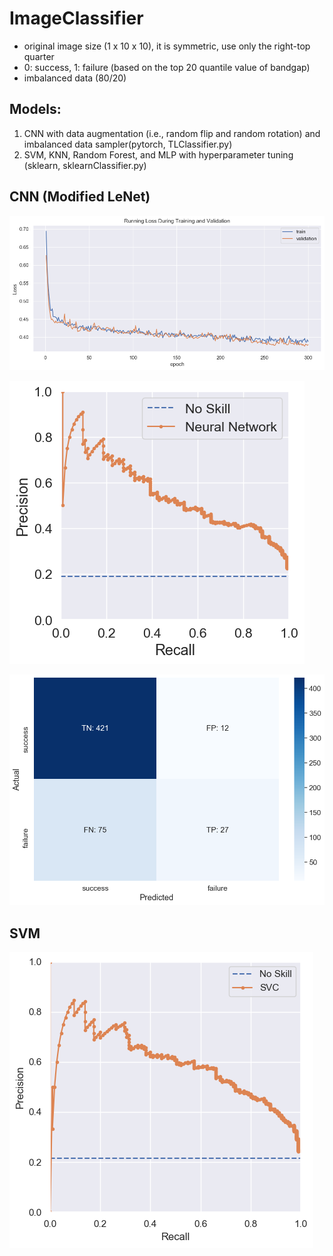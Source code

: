 # ImageClassifier

- original image size (1 x 10 x 10), it is symmetric, use only the right-top quarter 
- 0: success, 1: failure (based on the top 20 quantile value of bandgap)
- imbalanced data (80/20)

## Models: 
1. CNN with data augmentation (i.e., random flip and random rotation) and imbalanced data sampler(pytorch, TLClassifier.py)
2. SVM, KNN, Random Forest, and MLP with hyperparameter tuning (sklearn, sklearnClassifier.py)

## CNN (Modified LeNet)

![CNN loss][CNN_loss]

![CNN precision-recall curve][CNN_pr]

![CNN confusion matrix][CNN_cm]

[CNN_loss]: https://github.com/psychogeekir/ImageClassifier/blob/master/TLClassifier_result/compare_runningloss.png "CNN Loss"
[CNN_pr]: https://github.com/psychogeekir/ImageClassifier/blob/master/TLClassifier_result/nn_PR.png "CNN precision-recall curve"
[CNN_cm]: https://github.com/psychogeekir/ImageClassifier/blob/master/TLClassifier_result/nn_confusion_matrix.png "CNN confusion matrix"


## SVM

![SVM precision-recall curve][SVM_pr]

[SVM_pr]: https://github.com/psychogeekir/ImageClassifier/blob/master/SVC_result/SVC_PR.png "SVM precision-recall curve"

